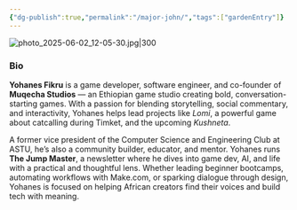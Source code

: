 ```yaml
---
{"dg-publish":true,"permalink":"/major-john/","tags":["gardenEntry"]}
---
```


![photo_2025-06-02_12-05-30.jpg|300](/img/user/_attachments/photo_2025-06-02_12-05-30.jpg)
### Bio
**Yohanes Fikru** is a game developer, software engineer, and co-founder of **Muqecha Studios** — an Ethiopian game studio creating bold, conversation-starting games. With a passion for blending storytelling, social commentary, and interactivity, Yohanes helps lead projects like _Lomi_, a powerful game about catcalling during Timket, and the upcoming _Kushneta_.

A former vice president of the Computer Science and Engineering Club at ASTU, he’s also a community builder, educator, and mentor. Yohanes runs **The Jump Master**, a newsletter where he dives into game dev, AI, and life with a practical and thoughtful lens. Whether leading beginner bootcamps, automating workflows with Make.com, or sparking dialogue through design, Yohanes is focused on helping African creators find their voices and build tech with meaning.